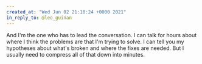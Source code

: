```yaml
---
created_at: "Wed Jun 02 21:18:24 +0000 2021"
in_reply_to: @leo_guinan
---
```


And I'm the one who has to lead the conversation. I can talk for hours about where I think the problems are that I'm trying to solve. I can tell you my hypotheses about what's broken and where the fixes are needed. But I usually need to compress all of that down into minutes.